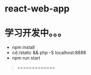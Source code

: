 # react-web-app

# 学习开发中。。。

* npm install
* cd /static && php -S localhost:8888
* npm run start
> =============